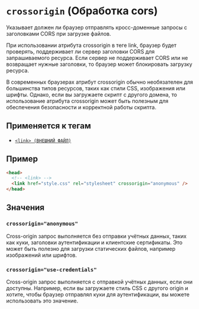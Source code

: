 # `crossorigin` (Обработка cors)

Указывает должен ли браузер отправлять кросс-доменные запросы с заголовками CORS при загрузке файлов.

При использовании атрибута crossorigin в теге link, браузер будет проверять, поддерживает ли сервер заголовки CORS для запрашиваемого ресурса. Если сервер не поддерживает CORS или не возвращает нужные заголовки, то браузер может блокировать загрузку ресурса.

В современных браузерах атрибут crossorigin обычно необязателен для большинства типов ресурсов, таких как стили CSS, изображения или шрифты. Однако, если вы загружаете скрипт с другого домена, то использование атрибута crossorigin может быть полезным для обеспечения безопасности и корректной работы скрипта.

## Применяется к тегам

- [`<link> (ВНЕШНИЙ ФАЙЛ)`](<../TAGS HEAD/link (ВНЕШНИЙ ФАЙЛ).md>)

## Пример

```html
<head>
  <!-- <link> -->
  <link href="style.css" rel="stylesheet" crossorigin="anonymous" />
</head>
```

## Значения

### `crossorigin="anonymous"`

Cross-origin запрос выполняется без отправки учётных данных, таких как куки, заголовки аутентификации и клиентские сертификаты. Это может быть полезно для загрузки статических файлов, например изображений или шрифтов.

### `crossorigin="use-credentials"`

Cross-origin запрос выполняется с отправкой учётных данных, если они доступны. Например, если вы загружаете стиль CSS с другого origin и хотите, чтобы браузер отправлял куки для аутентификации, вы можете использовать это значение.
